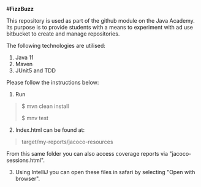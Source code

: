 #**FizzBuzz**

This repository is used as part of the github module on the Java Academy. Its purpose is to provide students with a means to experiment with ad use bitbucket to create and manage repositories.

The following technologies are utilised:

1. Java 11
2. Maven 
3. JUnit5 and TDD

Please follow the instructions below:

1. Run 
> $ mvn clean install 
> 
> $ mnv test
>
2. Index.html can be found at:
> target/my-reports/jacoco-resources
> 
From this same folder you can also access coverage reports via "jacoco-sessions.html".

3. Using IntelliJ you can open these files in safari by selecting "Open with browser".